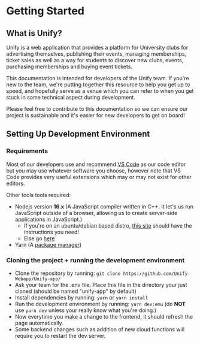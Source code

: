 # Getting Started
## What is Unify?

Unify is a web application that provides a platform for University clubs for advertising themselves, publishing their events, managing memberships, ticket sales as well as a way for students to discover new clubs, events, purchasing memberships and buying event tickets.

This documentation is intended for developers of the Unify team. If you're new to the team, we're putting together this resource to help you get up to speed, and hopefully serve as a venue which you can refer to when you get stuck in some technical aspect during development.

Please feel free to contribute to this documentation so we can ensure our project is sustainable and it's easier for new developers to get on board!

## Setting Up Development Environment

### Requirements
Most of our developers use and recommend [VS Code](https://code.visualstudio.com/) as our code editor but you may use whatever software you choose, however note that VS Code provides very useful extensions which may or may not exist for other editors.

Other tools tools required:
- Nodejs version **16.x** (A JavaScript compiler written in C++. It let's us run JavaScript outside of a browser, allowing us to create server-side applications in JavaScript.)
    - If you're on an ubuntu/debian based distro, [this site](https://github.com/nodesource/distributions) should have the instructions you need!
    - Else go [here](https://nodejs.org/en/download)
- Yarn (A [package manager](https://www.youtube.com/watch?v=GTC1XhYixHs))

### Cloning the project + running the development environment
- Clone the repository by running: `git clone https://github.com/Unify-Webapp/Unify-app/`
- Ask your team for the .env file. Place this file in the directory your just cloned (should be named "unify-app" by default)
- Install dependencies by running: `yarn` or `yarn install`
- Run the development environment by running: `yarn dev:emu` (do **NOT** use `yarn dev` unless your really know what you're doing.)
- Now everytime you make a change to the frontend, it should refresh the page automatically.
- Some backend changes such as addition of new cloud functions will require you to restart the dev server.
